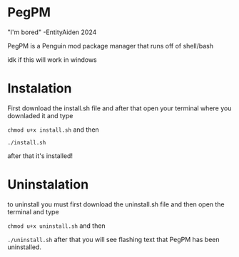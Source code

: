 # PegPM
"I'm bored" -EntityAiden 2024

PegPM is a Penguin mod package manager that runs off of shell/bash

idk if this will work in windows

# Instalation
First download the install.sh file and after that open your terminal where you downladed it and type

`chmod u+x install.sh`
and then

`./install.sh`

after that it's installed!

# Uninstalation

to uninstall you must first download the uninstall.sh file and then open the terminal and type

`chmod u+x uninstall.sh`
and then

`./uninstall.sh` after that you will see flashing text that PegPM has been uninstalled.
